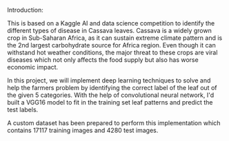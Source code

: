 Introduction:

This is based on a Kaggle AI and data science competition to identify the different types of disease in Cassava leaves. 
Cassava is a widely grown crop in Sub-Saharan Africa, as it can sustain extreme climate pattern and is the 2nd largest carbohydrate source for Africa region. Even though it can withstand hot weather conditions, the major threat to these crops are viral diseases which not only affects the food supply but also has worse economic impact.

In this project, we will implement deep learning techniques to solve and help the farmers problem by identifying the correct label of the leaf out of the given 5 categories. With the help of convolutional neural network, I'd built a VGG16 model to fit in the training set leaf patterns and predict the test labels.

A custom dataset has been prepared to perform this implementation which contains 17117 training images and 4280 test images.
